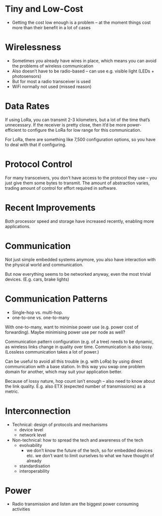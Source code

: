 # Tiny and Low-Cost

- Getting the cost low enough is a problem – at the moment things cost more than their benefit in a lot of cases

# Wirelessness

- Sometimes you already have wires in place, which means you can avoid the problems of wireless communication
- Also doesn’t have to be radio-based – can use e.g. visible light (LEDs + photosensors)
- But for most a radio transceiver is used
- WiFi normally not used (missed reason)

# Data Rates

If using LoRa, you can transmit 2-3 kilometers, but a lot of the time that’s unnecessary. If the receiver is pretty close, then it’d be more power-efficient to configure the LoRa for low range for this communication.

For LoRa, there are something like 7,500 configuration options, so you have to deal with that if configuring.

# Protocol Control

For many transceivers, you don’t have access to the protocol they use – you just give them some bytes to transmit. The amount of abstraction varies, trading amount of control for effort required in software.

# Recent Improvements

Both processor speed and storage have increased recently, enabling more applications.

# Communication

Not just simple embedded systems anymore, you also have interaction with the physical world and communication.

But now everything seems to be networked anyway, even the most trivial devices. (E.g. cars, brake lights)

# Communication Patterns

- Single-hop vs. multi-hop.
- one-to-one vs. one-to-many

With one-to-many, want to minimise power use (e.g. power cost of forwarding). Maybe minimising power use per node as well?

Communication pattern configuration (e.g. of a tree) needs to be dynamic, as wireless links change in quality over time. Communication is also lossy. (Lossless communication takes a lot of power.)

Can be useful to avoid all this trouble (e.g. with LoRa) by using direct communication with a base station. In this way you swap one problem domain for another, which may suit your application better.

Because of lossy nature, hop count isn’t enough – also need to know about the link quality. E.g. also ETX (expected number of transmissions) as a metric.

# Interconnection

- Technical: design of protocols and mechanisms
  - device level
  - network level
- Non-technical: how to spread the tech and awareness of the tech
  - evolvability
    - we don’t know the future of the tech, so for embedded devices etc. we don’t want to limit ourselves to what we have thought of already
  - standardisation
  - interoperability

# Power

- Radio transmission and listen are the biggest power consuming activities
